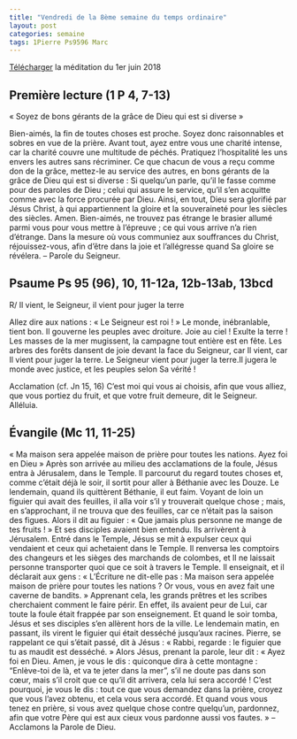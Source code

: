 ```yaml
---
title: "Vendredi de la 8ème semaine du temps ordinaire"
layout: post
categories: semaine
tags: 1Pierre Ps9596 Marc  
---
```


[Télécharger](https://bruno-sou.github.io/mypages//pj/06-01_Messe_du_vendredi_1er_juin_2018.pdf) la méditation du 1er juin 2018

## Première lecture (1 P 4, 7-13)
« Soyez de bons gérants de la grâce de Dieu qui est si diverse »

Bien-aimés, la fin de toutes choses est proche.
Soyez donc raisonnables et sobres en vue de la prière.
Avant tout, ayez entre vous une charité intense, 
car la charité couvre une multitude de péchés.
Pratiquez l’hospitalité les uns envers les autres sans récriminer.
Ce que chacun de vous a reçu comme don de la grâce, 
mettez-le au service des autres,
en bons gérants de la grâce de Dieu qui est si diverse :
Si quelqu’un parle, qu’il le fasse comme pour des paroles de Dieu ;
celui qui assure le service, qu’il s’en acquitte comme avec la force procurée par Dieu.
Ainsi, en tout, Dieu sera glorifié par Jésus Christ,
à qui appartiennent la gloire et la souveraineté
pour les siècles des siècles. Amen.
Bien-aimés, ne trouvez pas étrange le brasier allumé parmi vous pour vous mettre à l’épreuve ;
ce qui vous arrive n’a rien d’étrange.
Dans la mesure où vous communiez aux souffrances du Christ, réjouissez-vous,
afin d’être dans la joie et l’allégresse quand Sa gloire se révélera.
            – Parole du Seigneur.


## Psaume Ps 95 (96), 10, 11-12a, 12b-13ab, 13bcd
R/ Il vient, le Seigneur, il vient pour juger la terre

Allez dire aux nations : « Le Seigneur est roi ! »
Le monde, inébranlable, tient bon.
Il gouverne les peuples avec droiture.
Joie au ciel ! Exulte la terre !
Les masses de la mer mugissent,
la campagne tout entière est en fête.
Les arbres des forêts dansent de joie
devant la face du Seigneur, car Il vient,
car Il vient pour juger la terre.
Le Seigneur vient pour juger la terre.Il jugera le monde avec justice,
et les peuples selon Sa vérité !

Acclamation (cf. Jn 15, 16)
C’est moi qui vous ai choisis, afin que vous alliez, que vous portiez du fruit,
et que votre fruit demeure, dit le Seigneur.
Alléluia.

## Évangile (Mc 11, 11-25)
« Ma maison sera appelée maison de prière pour toutes les nations. Ayez foi en Dieu »
Après son arrivée au milieu des acclamations de la foule, 
Jésus entra à Jérusalem, dans le Temple.
Il parcourut du regard toutes choses 
et, comme c’était déjà le soir, il sortit pour aller à Béthanie avec les Douze.
Le lendemain, quand ils quittèrent Béthanie, il eut faim.
Voyant de loin un figuier qui avait des feuilles, il alla voir s’il y trouverait quelque chose ;
mais, en s’approchant, il ne trouva que des feuilles, car ce n’était pas la saison des figues.
    Alors il dit au figuier :
« Que jamais plus personne ne mange de tes fruits ! »
Et ses disciples avaient bien entendu.
    Ils arrivèrent à Jérusalem.
Entré dans le Temple, Jésus se mit à expulser
ceux qui vendaient et ceux qui achetaient dans le Temple.
Il renversa les comptoirs des changeurs
et les sièges des marchands de colombes,
et Il ne laissait personne transporter quoi que ce soit à travers le Temple.
Il enseignait, et il déclarait aux gens : « L’Écriture ne dit-elle pas :
Ma maison sera appelée maison de prière pour toutes les nations ?
Or vous, vous en avez fait une caverne de bandits. »
Apprenant cela, les grands prêtres et les scribes cherchaient comment le faire périr.
En effet, ils avaient peur de Lui, car toute la foule était frappée par son enseignement.
Et quand le soir tomba, Jésus et ses disciples s’en allèrent hors de la ville.
    Le lendemain matin, en passant, ils virent le figuier qui était desséché jusqu’aux racines.
    Pierre, se rappelant ce qui s’était passé, dit à Jésus :
« Rabbi, regarde : le figuier que tu as maudit est desséché. »
    Alors Jésus, prenant la parole, leur dit :
« Ayez foi en Dieu.     Amen, je vous le dis :
quiconque dira à cette montagne : “Enlève-toi de là, et va te jeter dans la mer”, 
s’il ne doute pas dans son cœur, mais s’il croit que ce qu’il dit arrivera, cela lui sera accordé !
    C’est pourquoi, je vous le dis :
tout ce que vous demandez dans la prière, croyez que vous l’avez obtenu, et cela vous sera accordé.
Et quand vous vous tenez en prière, si vous avez quelque chose contre quelqu’un, pardonnez,
afin que votre Père qui est aux cieux vous pardonne aussi vos fautes. »
            – Acclamons la Parole de Dieu.
